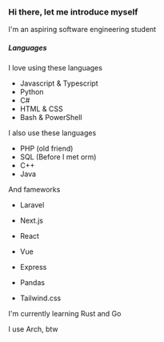 ### Hi there, let me introduce myself

I'm an aspiring software engineering student

##### Languages

I love using these languages

- Javascript & Typescript
- Python
- C#
- HTML & CSS
- Bash & PowerShell

I also use these languages

- PHP (old friend)
- SQL (Before I met orm)
- C++
- Java

And fameworks

- Laravel

- Next.js

- React

- Vue

- Express

- Pandas

- Tailwind.css

I'm currently learning Rust and Go

I use Arch, btw
